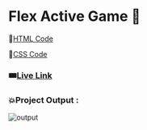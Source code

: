 # Flex Active Game 🤖

📌[HTML Code](./index.html)

📌[CSS Code](./style.css)

### 🎟️[Live Link](https://abhinandan411.github.io/Fs-18-Assignments/CSS%20Assignments/Flex%20Active%20Game/index.html) 


### 💥Project Output :  

![output](https://github.com/Abhinandan411/Fs-18-Assignments/assets/131553633/9708dd1b-b044-48a5-91e1-1c5ee3a3a1ca)
